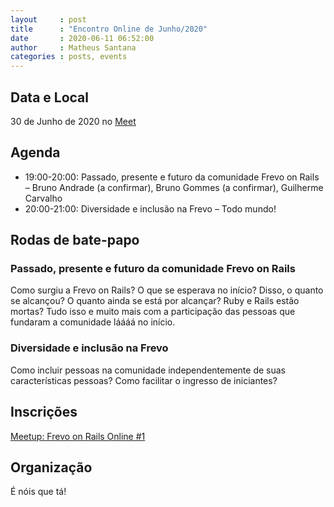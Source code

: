 ```yaml
---
layout     : post
title      : "Encontro Online de Junho/2020"
date       : 2020-06-11 06:52:00
author     : Matheus Santana
categories : posts, events
---
```


## Data e Local

30 de Junho de 2020 no [Meet](https://meet.google.com/sbg-ntbo-rwe)

## Agenda

- 19:00-20:00: Passado, presente e futuro da comunidade Frevo on Rails – Bruno Andrade (a confirmar), Bruno Gommes (a confirmar), Guilherme Carvalho
- 20:00-21:00: Diversidade e inclusão na Frevo – Todo mundo!

## Rodas de bate-papo

### Passado, presente e futuro da comunidade Frevo on Rails

Como surgiu a Frevo on Rails? O que se esperava no início? Disso, o quanto se alcançou? O quanto ainda se está por alcançar? Ruby e Rails estão mortas? Tudo isso e muito mais com a participação das pessoas que fundaram a comunidade láááá no início.

### Diversidade e inclusão na Frevo

Como incluir pessoas na comunidade independentemente de suas características pessoas? Como facilitar o ingresso de iniciantes?

## Inscrições

[Meetup: Frevo on Rails Online #1](https://www.meetup.com/Frevo-on-Rails/events/271180126/)

## Organização

É nóis que tá!
